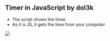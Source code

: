 ## Timer in JavaScript by dol3k
* The script shows the timer.
* As it is JS, it gets the time from your computer
<img src="https://imgur.com/2nbjutA">

